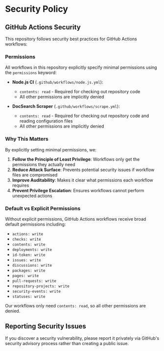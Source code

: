 # Security Policy

## GitHub Actions Security

This repository follows security best practices for GitHub Actions workflows:

### Permissions

All workflows in this repository explicitly specify minimal permissions using the `permissions` keyword:

- **Node.js CI** (`.github/workflows/node.js.yml`): 
  - `contents: read` - Required for checking out repository code
  - All other permissions are implicitly denied

- **DocSearch Scraper** (`.github/workflows/scrape.yml`):
  - `contents: read` - Required for checking out repository code and reading configuration files
  - All other permissions are implicitly denied

### Why This Matters

By explicitly setting minimal permissions, we:

1. **Follow the Principle of Least Privilege**: Workflows only get the permissions they actually need
2. **Reduce Attack Surface**: Prevents potential security issues if workflow files are compromised
3. **Improve Auditability**: Makes it clear what permissions each workflow requires
4. **Prevent Privilege Escalation**: Ensures workflows cannot perform unexpected actions

### Default vs Explicit Permissions

Without explicit permissions, GitHub Actions workflows receive broad default permissions including:
- `actions: write`
- `checks: write` 
- `contents: write`
- `deployments: write`
- `id-token: write`
- `issues: write`
- `discussions: write`
- `packages: write`
- `pages: write`
- `pull-requests: write`
- `repository-projects: write`
- `security-events: write`
- `statuses: write`

Our workflows only need `contents: read`, so all other permissions are denied.

## Reporting Security Issues

If you discover a security vulnerability, please report it privately via GitHub's security advisory process rather than creating a public issue.